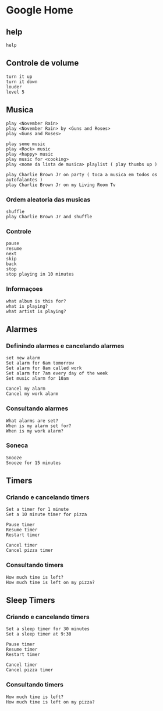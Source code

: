 # Google Home

## help

    help

## Controle de volume

    turn it up
    turn it down
    louder
    level 5

## Musica

    play <November Rain>
    play <November Rain> by <Guns and Roses>
    play <Guns and Roses>

    play some music
    play <Rock> music
    play <happy> music
    play music for <cooking>
    play <nome da lista de musica> playlist ( play thumbs up )

    play Charlie Brown Jr on party ( toca a musica em todos os autofalantes )
    play Charlie Brown Jr on my Living Room Tv

### Ordem aleatoria das musicas

    shuffle
    play Charlie Brown Jr and shuffle

### Controle

    pause
    resume
    next
    skip
    back
    stop
    stop playing in 10 minutes

### Informaçoes

    what album is this for?
    what is playing?
    what artist is playing?

## Alarmes

### Definindo alarmes e cancelando alarmes

    set new alarm
    Set alarm for 6am tomorrow
    Set alarm for 8am called work
    Set alarm for 7am every day of the week
    Set music alarm for 10am

    Cancel my alarm
    Cancel my work alarm

### Consultando alarmes

    What alarms are set?
    When is my alarm set for?
    When is my work alarm?

### Soneca

    Snooze
    Snooze for 15 minutes

## Timers

### Criando e cancelando timers

    Set a timer for 1 minute
    Set a 10 minute timer for pizza

    Pause timer
    Resume timer
    Restart timer

    Cancel timer
    Cancel pizza timer

### Consultando timers

    How much time is left?
    How much time is left on my pizza?


## Sleep Timers

### Criando e cancelando timers

    Set a sleep timer for 30 minutes
    Set a sleep timer at 9:30

    Pause timer
    Resume timer
    Restart timer

    Cancel timer
    Cancel pizza timer

### Consultando timers

    How much time is left?
    How much time is left on my pizza?

